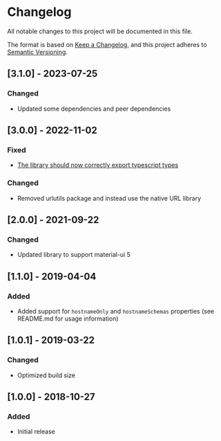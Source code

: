 # Changelog
All notable changes to this project will be documented in this file.

The format is based on [Keep a Changelog](https://keepachangelog.com/en/1.0.0/),
and this project adheres to [Semantic Versioning](https://semver.org/spec/v2.0.0.html).

## [3.1.0] - 2023-07-25
### Changed
- Updated some dependencies and peer dependencies

## [3.0.0] - 2022-11-02
### Fixed
- [The library should now correctly export typescript types](https://github.com/alexplumb/material-ui-linkify/issues/7)
### Changed
- Removed urlutils package and instead use the native URL library

## [2.0.0] - 2021-09-22
### Changed
- Updated library to support material-ui 5

## [1.1.0] - 2019-04-04
### Added
- Added support for `hostnameOnly` and `hostnameSchemas` properties (see README.md for usage information)

## [1.0.1] - 2019-03-22
### Changed
- Optimized build size

## [1.0.0] - 2018-10-27
### Added
- Initial release
